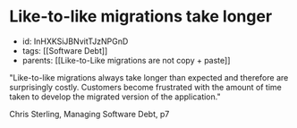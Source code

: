 # Like-to-like migrations take longer
* id: InHXKSiJBNvitTJzNPGnD
* tags: [[Software Debt]]
* parents: [[Like-to-Like migrations are not copy + paste]]

"Like-to-like migrations always take longer than expected and therefore are surprisingly costly. Customers become frustrated with the amount of time taken to develop the migrated version of the application."

Chris Sterling, Managing Software Debt, p7